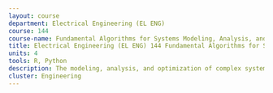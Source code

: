 ```yaml
---
layout: course 
department: Electrical Engineering (EL ENG)
course: 144
course-name: Fundamental Algorithms for Systems Modeling, Analysis, and Optimization
title: Electrical Engineering (EL ENG) 144 Fundamental Algorithms for Systems Modeling, Analysis, and Optimization
units: 4
tools: R, Python
description: The modeling, analysis, and optimization of complex systems requires a range of algorithms and design software. This course reviews the fundamental techniques underlying the design methodology for complex systems, using integrated circuit design as example. Topics include design flows, discrete and continuous models and algorithms, and strategies for implementing algorithms efficiently and correctly in software. Laboratory assignments and a class project will expose students to state-of-the-art tools.
cluster: Engineering
---
```

